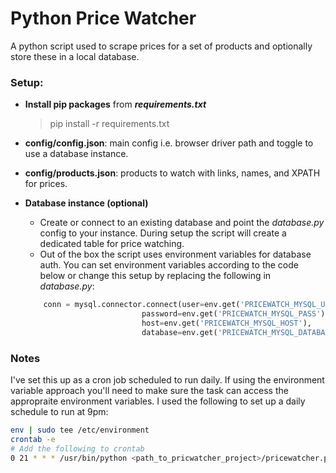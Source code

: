 # Python Price Watcher

A python script used to scrape prices for a set of products and optionally store these in a local database.

### Setup:

-   **Install pip packages** from **_requirements.txt_**

    > pip install -r requirements.txt

-   **config/config.json**: main config i.e. browser driver path and toggle to use a database instance.<br>

-   **config/products.json**: products to watch with links, names, and XPATH for prices.

-   **Database instance (optional)**
    -   Create or connect to an existing database and point the _database.py_ config to your instance. During setup the script will create a dedicated table for price watching.
    -   Out of the box the script uses environment variables for database auth. You can set environment variables according to the code below or change this setup by replacing the following in _database.py_:
    ```python
        conn = mysql.connector.connect(user=env.get('PRICEWATCH_MYSQL_USER'),
                              password=env.get('PRICEWATCH_MYSQL_PASS'),
                              host=env.get('PRICEWATCH_MYSQL_HOST'),
                              database=env.get('PRICEWATCH_MYSQL_DATABASE'))
    ```

### Notes

I've set this up as a cron job scheduled to run daily. If using the environment variable approach you'll need to make sure the task can access the appropraite environment variables. I used the following to set up a daily schedule to run at 9pm:

```bash
env | sudo tee /etc/environment
crontab -e
# Add the following to crontab
0 21 * * * /usr/bin/python <path_to_pricwatcher_project>/pricewatcher.py
```
